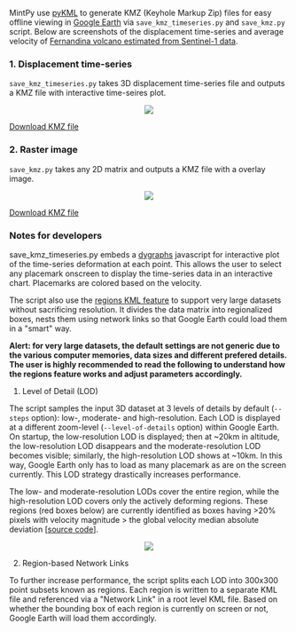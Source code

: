 MintPy use [pyKML](https://pythonhosted.org/pykml/) to generate KMZ (Keyhole Markup Zip) files for easy offline viewing in [Google Earth](https://www.google.com/earth/) via `save_kmz_timeseries.py` and `save_kmz.py` script. Below are screenshots of the displacement time-series and average velocity of [Fernandina volcano estimated from Sentinel-1 data](demo_dataset.md).    

### 1. Displacement time-series ###

`save_kmz_timeseries.py` takes 3D displacement time-series file and outputs a KMZ file with interactive time-seires plot.

<p align="center">
  <img src="https://yunjunzhang.files.wordpress.com/2019/02/fernandinasendt128_ge-1.png">
</p>

[Download KMZ file](https://miami.box.com/v/FernandinaSenDT128TS)

### 2. Raster image ###

`save_kmz.py` takes any 2D matrix and outputs a KMZ file with a overlay image.

<p align="center">
  <img src="https://yunjunzhang.files.wordpress.com/2019/02/vel_fernandinasendt128_ge.png">
</p>

[Download KMZ file](https://miami.box.com/v/FernandinaSenDT128VEL)

### Notes for developers ###

save_kmz_timeseries.py embeds a [dygraphs](http://dygraphs.com) javascript for interactive plot of the time-series deformation at each point. This allows the user to select any placemark onscreen to display the time-series data in an interactive chart. Placemarks are colored based on the velocity.

The script also use the [regions KML feature](https://developers.google.com/kml/documentation/regions) to support very large datasets without sacrificing resolution. It divides the data matrix into regionalized boxes, nests them using network links so that Google Earth could load them in a "smart" way. 

**Alert: for very large datasets, the default settings are not generic due to the various computer memories, data sizes and different prefered details. The user is highly recommended to read the following to understand how the regions feature works and adjust parameters accordingly.**

1. Level of Detail (LOD)

The script samples the input 3D dataset at 3 levels of details by default (`--steps` option): low-, moderate- and high-resolution. Each LOD is displayed at a different zoom-level (`--level-of-details` option) within Google Earth. On startup, the low-resolution LOD is displayed; then at ~20km in altitude, the low-resolution LOD disappears and the moderate-resolution LOD becomes visible; similarly, the high-resolution LOD shows at ~10km. In this way, Google Earth only has to load as many placemark as are on the screen currently. This LOD strategy drastically increases performance.

The low- and moderate-resolution LODs cover the entire region, while the high-resolution LOD covers only the actively deforming regions. These regions (red boxes below) are currently identified as boxes having >20% pixels with velocity magnitude > the global velocity median absolute deviation [[source code](https://github.com/insarlab/MintPy/blob/main/mintpy/save_kmz_timeseries.py#L160)].

<p align="center">
  <img src="https://yunjunzhang.files.wordpress.com/2020/03/defo_area.png">
</p>

2. Region-based Network Links

To further increase performance, the script splits each LOD into 300x300 point subsets known as regions. Each region is written to a separate KML file and referenced via a "Network Link" in a root level KML file. Based on whether the bounding box of each region is currently on screen or not, Google Earth will load them accordingly.
